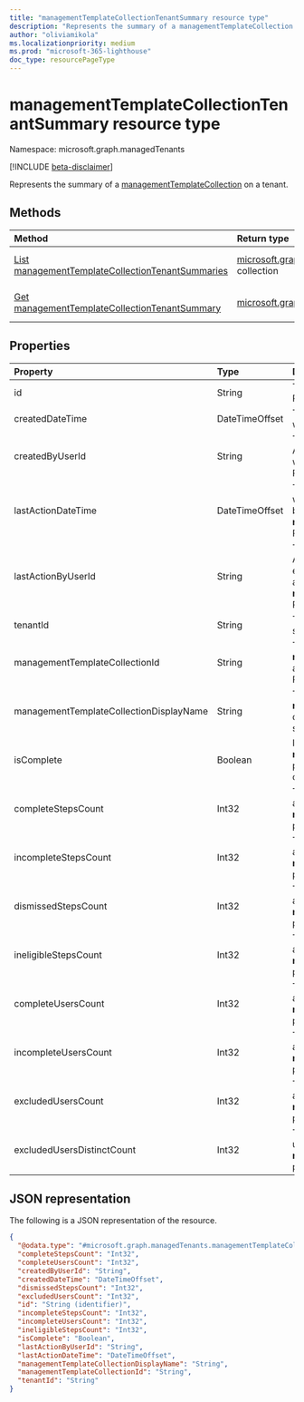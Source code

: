 ```yaml
---
title: "managementTemplateCollectionTenantSummary resource type"
description: "Represents the summary of a managementTemplateCollection on a tenant."
author: "oliviamikola"
ms.localizationpriority: medium
ms.prod: "microsoft-365-lighthouse"
doc_type: resourcePageType
---
```


# managementTemplateCollectionTenantSummary resource type

Namespace: microsoft.graph.managedTenants

[!INCLUDE [beta-disclaimer](../../includes/beta-disclaimer.md)]

Represents the summary of a [managementTemplateCollection](../resources/managedtenants-managementtemplatecollection.md) on a tenant.

## Methods
|Method|Return type|Description|
|:---|:---|:---|
|[List managementTemplateCollectionTenantSummaries](../api/managedtenants-managedtenant-list-managementtemplatecollectiontenantsummaries.md)|[microsoft.graph.managedTenants.managementtemplatecollectiontenantsummary](../resources/managedtenants-managementtemplatecollectiontenantsummary.md) collection|Get a list of the [microsoft.graph.managedTenants.managementTemplateCollectionTenantSummary](../resources/managedtenants-managementtemplatecollectiontenantsummary.md) objects and their properties.|
|[Get managementTemplateCollectionTenantSummary](../api/managedtenants-managementtemplatecollectiontenantsummary-get.md)|[microsoft.graph.managedTenants.managementtemplatecollectiontenantsummary](../resources/managedtenants-managementtemplatecollectiontenantsummary.md)|Read the properties and relationships of a [microsoft.graph.managedTenants.managementTemplateCollectionTenantSummary](../resources/managedtenants-managementtemplatecollectiontenantsummary.md) object.|

## Properties
| Property                                | Type           | Description                                                                                                                                                           |
|:----------------------------------------|:---------------|:----------------------------------------------------------------------------------------------------------------------------------------------------------------------|
| id                                      | String         | The unique identifier for the entity. Required. Read-only.                                                                                                            |
| createdDateTime                         | DateTimeOffset | The date and time when this entity was created. Required. Read-only.                                                                                                  |
| createdByUserId                         | String         | The unique identifier for the Azure Active Directory (Azure AD) user who created this entity. Required. Read-only.                                                    |
| lastActionDateTime                      | DateTimeOffset | The date and time when this entity was last modified. Normally caused by activities in the related **managementTemplateCollections**. Read-only.                      |
| lastActionByUserId                      | String         | The unique identifier for the Azure AD user who last modified this entity. Normally caused by activities in the related **managementTemplateCollections**. Read-only. |
| tenantId                                | String         | The tenant ID associated with this summary. Required. Read-only.                                                                                                      |
| managementTemplateCollectionId          | String         | The unique identifier for the **managementTemplateCollection** associated with this summary. Required. Read-only.                                                     |
| managementTemplateCollectionDisplayName | String         | The **managementTemplateCollection** display name associated with this summary.  Required. Read-only.                                                                 |
| isComplete                              | Boolean        | Indicates whether this **tenantId**, **managementTemplateCollectionId** pair is complete. Required. Read-only.                                                        |
| completeStepsCount                      | Int32          | The number of complete steps associated with this **tenantId**, **managementTemplateCollectionId** pair. Required. Read-only.                                         |
| incompleteStepsCount                    | Int32          | The number of incomplete steps associated with this **tenantId**, **managementTemplateCollectionId** pair. Required. Read-only.                                       |
| dismissedStepsCount                     | Int32          | The number of dismissed steps associated with this **tenantId**, **managementTemplateCollectionId** pair. Required. Read-only.                                        |
| ineligibleStepsCount                    | Int32          | The number of ineligible steps associated with this **tenantId**, **managementTemplateCollectionId** pair. Required. Read-only.                                       |
| completeUsersCount                      | Int32          | The number of complete users associated with this **tenantId**, **managementTemplateCollectionId** pair. Required. Read-only.                                         |
| incompleteUsersCount                    | Int32          | The number of incomplete users associated with this **tenantId**, **managementTemplateCollectionId** pair. Required. Read-only.                                       |
| excludedUsersCount                      | Int32          | The number of excluded users associated with this **tenantId**, **managementTemplateCollectionId** pair. Required. Read-only.                                         |
| excludedUsersDistinctCount              | Int32          | The number of distinct excluded users associated with this **tenantId**, **managementTemplateCollectionId** pair. Required. Read-only.                                |

## JSON representation
The following is a JSON representation of the resource.
<!-- {
  "blockType": "resource",
  "keyProperty": "id",
  "@odata.type": "microsoft.graph.managedTenants.managementTemplateCollectionTenantSummary",
  "baseType": "microsoft.graph.entity",
  "openType": false
}
-->
``` json
{
  "@odata.type": "#microsoft.graph.managedTenants.managementTemplateCollectionTenantSummary",
  "completeStepsCount": "Int32",
  "completeUsersCount": "Int32",
  "createdByUserId": "String",
  "createdDateTime": "DateTimeOffset",
  "dismissedStepsCount": "Int32",
  "excludedUsersCount": "Int32",
  "id": "String (identifier)",
  "incompleteStepsCount": "Int32",
  "incompleteUsersCount": "Int32",
  "ineligibleStepsCount": "Int32",
  "isComplete": "Boolean",
  "lastActionByUserId": "String",
  "lastActionDateTime": "DateTimeOffset",
  "managementTemplateCollectionDisplayName": "String",
  "managementTemplateCollectionId": "String",
  "tenantId": "String"
}
```

